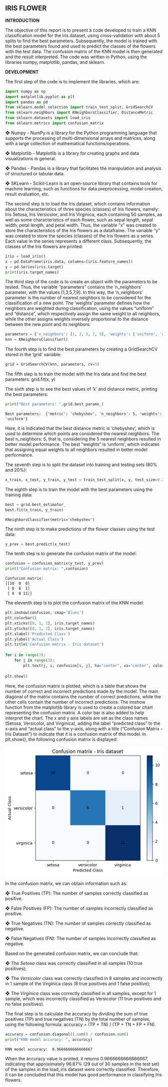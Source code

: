 ## IRIS FLOWER

**INTRODUCTION**

The objective of this report is to present a code developed to train a KNN classification model for the Iris dataset, using cross-validation with about 5 splits to find the best parameters. Subsequently, the model is trained with the best parameters found and used to predict the classes of the flowers with the test data. The confusion matrix of the KNN model is then generated and the result interpreted. The code was written in Python, using the libraries numpy, matplotlib, pandas, and sklearn.

**DEVELOPMENT**

The first step of the code is to implement the libraries, which are: 

```python
import numpy as np
import matplotlib.pyplot as plt
import pandas as pd
from sklearn.model_selection import train_test_split, GridSearchCV
from sklearn.neighbors import KNeighborsClassifier, DistanceMetric
from sklearn.datasets import load_iris
from sklearn.metrics import confusion_matrix
```

❖ Numpy - NumPy is a library for the Python programming language that supports the processing of multi-dimensional arrays and matrices, along with a large collection of mathematical functions/operations. 

❖ Matplotlib - Matplotlib is a library for creating graphs and data visualizations in general. 

❖ Pandas - Pandas is a library that facilitates the manipulation and analysis of structured or tabular data. 

❖ SKLearn - Scikit-Learn is an open-source library that contains tools for machine learning, such as functions for data preprocessing, model creation, result evaluation, etc.

The second step is to load the Iris dataset, which contains information about the characteristics of three species (classes) of Iris flowers, namely: Iris Setosa, Iris Versicolor, and Iris Virginica, each containing 50 samples, as well as some characteristics of each flower, such as sepal length, sepal width, petal length, and petal width. Thus, the variable “x” was created to store the characteristics of the Iris flowers as a dataframe. The variable “y” was created to store the species (classes) of the Iris flowers as a series. Each value in the series represents a different class. Subsequently, the classes of the Iris flowers are printed:

```python
iris = load_iris()
x = pd.DataFrame(iris.data, columns=[iris.feature_names])
y = pd.Series(iris.target)
print(iris.target_names)
```

The third step of the code is to create an object with the parameters to be tested. Thus, the variable “parameters” contains the ‘n_neighbors’ parameter, with the values [1,3,5,7,9]. In this way, the ‘n_neighbors’ parameter is the number of nearest neighbors to be considered for the classification of a new point. The ‘weights’ parameter defines how the neighbors are weighted during classification, using the values “uniform” and “distance”, which respectively assign the same weight to all neighbors, while the other assigns weights inversely proportional to the distance between the new point and its neighbors:

```python
parameters = {'n_neighbors': [1, 3, 5, 7, 9], 'weights': ['uniform', 'distance'], 'metric': ['euclidean', 'manhattan', 'minkowski', 'chebyshev']}
knn = KNeighborsClassifier()
```

The fourth step is to find the best parameters by creating a GridSearchCV stored in the ‘grid’ variable:

```python
grid = GridSearchCV(knn, parameters, cv=5)
```

The fifth step is to train the model with the Iris data and find the best parameters:
grid.fit(x, y)

The sixth step is to see the best values of ‘k’ and distance metric, printing the best parameters:
```python
print("Best parameters: ",grid.best_params_)
```
```
Best parameters:  {'metric': 'chebyshev', 'n_neighbors': 5, 'weights': 'uniform'}
```
Here, it is indicated that the best distance metric is ‘chebyshev’, which is used to determine which points are considered the nearest neighbors. The best n_neighbors: 5, that is, considering the 5 nearest neighbors resulted in better model performance. The best “weights” is ‘uniform’, which indicates that assigning equal weights to all neighbors resulted in better model performance.

The seventh step is to split the dataset into training and testing sets (80% and 20%):
```python
x_train, x_test, y_train, y_test = train_test_split(x, y, test_size=0.2, random_state=42)
```

The eighth step is to train the model with the best parameters using the training data:
```python
best = grid.best_estimator_
best.fit(x_train, y_train)
```
```
KNeighborsClassifier(metric='chebyshev')
```
The ninth step is to make predictions of the flower classes using the test data:

```python
y_prev = best.predict(x_test)
```

The tenth step is to generate the confusion matrix of the model:

```python
confusion = confusion_matrix(y_test, y_prev)
print("Confusion matrix: ",confusion)
```

```
Confusion matrix:
[[10  0  0]
 [ 0  8  1]
 [ 0  0 11]]

```

The eleventh step is to plot the confusion matrix of the KNN model:

```python
plt.imshow(confusion, cmap='Blues')
plt.colorbar()
plt.xticks([0, 1, 2], iris.target_names)
plt.yticks([0, 1, 2], iris.target_names)
plt.xlabel('Predicted Class')
plt.ylabel('Actual Class')
plt.title('Confusion matrix - Iris dataset')

for i in range(3):
    for j in range(3):
        plt.text(j, i, confusion[i, j], ha="center", va="center", color="black")

plt.show()
```

Here, the confusion matrix is plotted, which is a table that shows the number of correct and incorrect predictions made by the model. The main diagonal of the matrix contains the number of correct predictions, while the other cells contain the number of incorrect predictions. The imshow function from the matplotlib library is used to create a colored bar chart representing the confusion matrix. A color bar is also added to help interpret the chart. The x and y axis labels are set as the class names (Setosa, Versicolor, and Virginica), adding the label “predicted class” to the x-axis and “actual class” to the y-axis, along with a title (“Confusion Matrix - Iris Dataset”) to indicate that it is a confusion matrix of this model. In plt.show(), the following confusion matrix is displayed:

![alt text](image.png)

In the confusion matrix, we can obtain information such as: 

❖ True Positives (TP): The number of samples correctly classified as positive. 

❖ False Positives (FP): The number of samples incorrectly classified as positive. 

❖ True Negatives (TN): The number of samples correctly classified as negative. 

❖ False Negatives (FN): The number of samples incorrectly classified as negative.

Based on the generated confusion matrix, we can conclude that:

❖ The *Setosa* class was correctly classified in all samples (10 true positives); 

❖ The *Versicolor* class was correctly classified in 8 samples and incorrectly in 1 sample of the Virginica class (8 true positives and 1 false positive); 

❖ The *Virginica* class was correctly classified in all samples, except for 1 sample, which was incorrectly classified as Versicolor (11 true positives and no false positives).

The final step is to calculate the accuracy by dividing the sum of true positives (TP) and true negatives (TN) by the total number of samples, using the following formula: accuracy = (TP + TN) / (TP + TN + FP + FN).
```python
accuracy = confusion.diagonal().sum() / confusion.sum()
print("KNN model accuracy: ", accuracy)
```
```
KNN model accuracy:  0.9666666666666667
```
When the accuracy value is printed, it returns 0.9666666666666667, indicating that approximately 96.67% (29 out of 30 samples in the test set) of the samples in the load_iris dataset were correctly classified. Therefore, it can be concluded that this model has good performance in classifying Iris flowers.